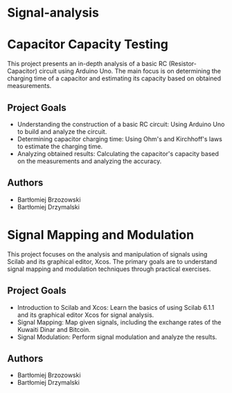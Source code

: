 # Signal-analysis
# Capacitor Capacity Testing
This project presents an in-depth analysis of a basic RC (Resistor-Capacitor) circuit using Arduino Uno. The main focus is on determining the charging time of a capacitor and estimating its capacity based on obtained measurements.
## Project Goals
- Understanding the construction of a basic RC circuit: Using Arduino Uno to build and analyze the circuit.
- Determining capacitor charging time: Using Ohm's and Kirchhoff's laws to estimate the charging time.
- Analyzing obtained results: Calculating the capacitor's capacity based on the measurements and analyzing the accuracy.
## Authors
- Bartłomiej Brzozowski
- Bartłomiej Drzymalski

# Signal Mapping and Modulation
This project focuses on the analysis and manipulation of signals using Scilab and its graphical editor, Xcos. The primary goals are to understand signal mapping and modulation techniques through practical exercises.
## Project Goals
- Introduction to Scilab and Xcos: Learn the basics of using Scilab 6.1.1 and its graphical editor Xcos for signal analysis.
- Signal Mapping: Map given signals, including the exchange rates of the Kuwaiti Dinar and Bitcoin.
- Signal Modulation: Perform signal modulation and analyze the results.
## Authors
- Bartłomiej Brzozowski
- Bartłomiej Drzymalski
